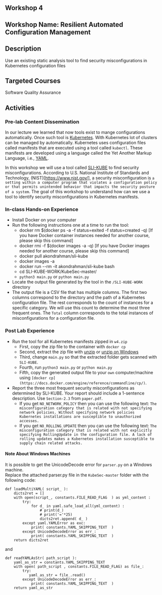 ## Workshop 4

## Workshop Name: Resilient Automated Configuration Management 

## Description 

Use an existing static analysis tool to find security misconfigurations in Kubernetes configuration files 

## Targeted Courses 

Software Quality Assurance 

## Activities 

### Pre-lab Content Dissemination 

In our lecture we learned that now tools exist to mange configurations automatically. Once such tool is [Kubernetes](https://kubernetes.io/). With Kubernetes lot of clusters can be managed by automatically. Kubernetes uses configuration files called manifests that are executed using a tool called `kubectl`. These manifests are developed using a language called the Yet Another Markup Language, i.e., [YAML](https://yaml.org/). 

In this workshop we will use a tool called [SLI-KUBE](https://hub.docker.com/repository/docker/akondrahman/sli-kube) to find security misconfigurations. According to U.S. National Institute of Standards and Technology, (NIST)[https://www.nist.gov/], a security misconfiguration is `a setting within a computer program that violates a configuration policy or that permits unintended behavior that impacts the security posture of a system`. The goal of this workshop to understand how can we use a tool to identify security misconfigurations in Kubernetes manifests.  



### In-class Hands-on Experience 

- Install Docker on your computer 
- Run the following instructions one at a time to run the tool: 
  - docker rm $(docker ps -a -f status=exited -f status=created -q) [If you have Docker container instances needed for another course, please skip this command]
  - docker rmi -f $(docker images -a -q) [If you have Docker images needed for another course, please skip this command]
  - docker pull akondrahman/sli-kube 
  - docker images -a 
  - docker run --rm -it akondrahman/sli-kube bash 
  - cd SLI-KUBE-WORK/KubeSec-master/ 
  - `python3 main.py` or `python main.py`  
- Locate the output file generated by the tool in the `/SLI-KUBE-WORK` directory 
- The output file is a CSV file that has multiple columns. The first two columns correspond to the directory and the path of a Kubernetes configuration file. The rest corresponds to the count of instances for a specific category. We will use this count to determine the most three frequent ones. The `Total` column corresponds to the total instances of misconfigurations for a configuration file.  

### Post Lab Experience
- Run the tool for all Kubernetes manifests zipped in `w4.zip` 
  - First, copy the zip file to the container with `docker cp` 
  - Second, extract the zip file with [unzip](https://linuxize.com/post/how-to-unzip-files-in-linux/) or [unzip on Windows](https://gnuwin32.sourceforge.net/packages/unzip.htm)
  - Third, change `main.py` so that the extracted folder gets scanned with `SLI-KUBE`. 
  - Fourth, run `python3 main.py` or `python main.py`  
  - Fifth, copy the generated output file to your `own` computer/machine using `[docker cp](https://docs.docker.com/engine/reference/commandline/cp/)`.  
- Report the three most frequent security misconfigurations as determined by SLI-KUBE. Your report should include a 1-sentence description. Use `Section-2.3` from `paper.pdf`. 
    - If you get `NO_NETWORK_POLICY` then you can use the following text: `The misconfiguration category that is related with not specifying network policies. Without specifying network policies Kubernetes installations are susceptible to unauthorized accesses.`
    - If you get `NO_ROLLING_UPDATE` then you can use the following text: `The misconfiguration category that is related with not explicitly specifying RollingUpdate in the configuration file. A lack of rolling updates makes a Kubernetes installation susceptible to supply chain related attacks.`     

#### Note About Windows Machines

It is possible to get the UnicodeDecode error for `parser.py` on a Windows machine.  
Replace the attached parser.py file in the `KubeSec-master` folder with the following code:
```
def loadMultiYAML( script_ ):
    dicts2ret = []
    with open(script_, constants.FILE_READ_FLAG  ) as yml_content :
        try:
            for d_ in yaml.safe_load_all(yml_content) :
                # print(d_)
                # print('='*25)
                dicts2ret.append( d_ )
        except yaml.YAMLError as exc:
            print( constants.YAML_SKIPPING_TEXT  )   
        except UnicodeDecodeError as err_:
            print( constants.YAML_SKIPPING_TEXT  )   
    return dicts2ret  
```

and 

```
def readYAMLAsStr( path_script ):
    yaml_as_str = constants.YAML_SKIPPING_TEXT
    with open( path_script , constants.FILE_READ_FLAG) as file_:
        try:
           yaml_as_str = file_.read() 
        except UnicodeDecodeError as err_:
            print( constants.YAML_SKIPPING_TEXT  )  
    return yaml_as_str
```
